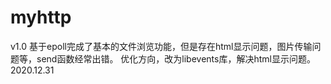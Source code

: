 # myhttp
v1.0 基于epoll完成了基本的文件浏览功能，但是存在html显示问题，图片传输问题等，send函数经常出错。
  优化方向，改为libevents库，解决html显示问题。
  2020.12.31

